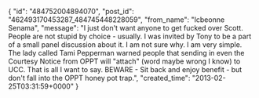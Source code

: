  {
   "id": "484752004894070",
   "post_id": "462493170453287_484745448228059",
   "from_name": "Icbeonne Senama",
   "message": "I just don't want anyone to get fucked over Scott. People are not stupid by choice - usually. I was invited by Tony to be a part of a small panel discussion about it. I am not sure why. I am very simple. The lady called Tami Pepperman warned people that sending in even the Courtesy Notice from OPPT will \"attach\" (word maybe wrong I know) to UCC. That is all I want to say. BEWARE - Sit back and enjoy benefit - but don't fall into the OPPT honey pot trap.",
   "created_time": "2013-02-25T03:31:59+0000"
 }
